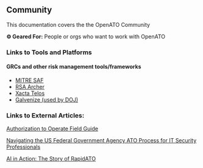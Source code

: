 
## Community

This documentation covers the the OpenATO Community

**⚙ Geared For:** People or orgs who want to work with OpenATO


### Links to Tools and Platforms
 
 #### GRCs and other risk management tools/frameworks
 
-  [MITRE SAF](https://saf.mitre.org/#/)
-  [RSA Archer](https://www.rsa.com)
-  [Xacta Telos](https://www.telos.com/offerings/xacta/)
-  [Galvenize (used by DOJ)](https://www.wegalvanize.com)

### Links to External Articles:

[Authorization to Operate Field Guide](https://adhoc.team/ato/)

[Navigating the US Federal Government Agency ATO Process for IT Security Professionals](https://www.isaca.org/resources/isaca-journal/issues/2017/volume-2/navigating-the-us-federal-government-agency-ato-process-for-it-security-professionals)

[AI in Action: The Story of RapidATO](https://content.govdelivery.com/landing_pages/32432/65b0107e08166b2a23c95495fe16f0bd)
